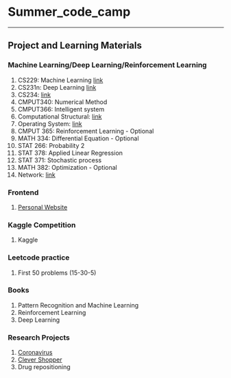 # Summer_code_camp  
--------
## Project and Learning Materials

### Machine Learning/Deep Learning/Reinforcement Learning

1. CS229: Machine Learning [link](https://see.stanford.edu/Course/CS229)
2. CS231n: Deep Learning [link](http://cs231n.stanford.edu/)
3. CS234: [link](http://web.stanford.edu/class/cs234/index.html)
4. CMPUT340: Numerical Method
5. CMPUT366: Intelligent system
6. Computational Structural: [link](https://ocw.mit.edu/courses/electrical-engineering-and-computer-science/6-004-computation-structures-spring-2017/)
7. Operating System: [link](https://pages.cs.wisc.edu/~remzi/OSTEP/)
8. CMPUT 365: Reinforcement Learning - Optional
9. MATH 334: Differential Equation - Optional
10. STAT 266: Probability 2
11. STAT 378: Applied Linear Regression
12. STAT 371: Stochastic process
13. MATH 382: Optimization - Optional
14. Network: [link](https://ocw.mit.edu/courses/economics/14-15j-networks-spring-2018/)

### Frontend
1. [Personal Website](https://github.com/chuducthang77/Summer_code/tree/main/front-end)

### Kaggle Competition
1. Kaggle

### Leetcode practice
1. First 50 problems (15-30-5)

### Books
1. Pattern Recognition and Machine Learning
2. Reinforcement Learning
3. Deep Learning

### Research Projects
1. [Coronavirus](https://github.com/chuducthang77/Summer_code/tree/main/bioinformatics)
2. [Clever Shopper](https://github.com/chuducthang77/Summer_code/tree/main/clever_shopper)
3. Drug repositioning 